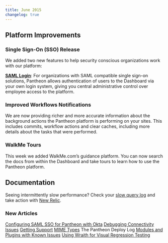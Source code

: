 ```yaml
---
title: June 2015
changelog: true
---
```

## Platform Improvements

### Single Sign-On (SSO) Release
We added two new features to help security conscious organizations work with our platform:

[**SAML Login**](/sso/): For organizations with SAML compatible single sign-on solutions, Pantheon allows authentication of users to the Dashboard via your own login system, giving you central administrative control over employee access to the platform.

### Improved Workflows Notifications
We are now providing richer and more accurate information about the background actions the Pantheon platform is performing on your sites.  This includes commits, workflow actions and clear caches, including more details about the tasks that were performed.

### WalkMe Tours
This week we added WalkMe.com’s guidance platform. You can now search the docs from within the Dashboard and take tours to learn how to use the Pantheon platform.


## Documentation

Seeing intermittently slow performance? Check your [slow query log](/mysql-slow-log/) and take action with [New Relic](/debug-mysql-new-relic/).

### New Articles

[Configuring SAML SSO for Pantheon with Okta](/sso/)
[Debugging Connectivity Issues](/debug-connections/)
[Getting Support](/support/)
[MIME Types](/mime-types/)
The Pantheon Deploy Log
[Modules and Plugins with Known Issues](/modules-plugins-known-issues/)
[Using Wraith for Visual Regression Testing](/guides/visual-diff-with-wraith/)
